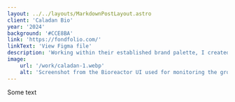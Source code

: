 ```yaml
---
layout: ../../layouts/MarkdownPostLayout.astro
client: 'Caladan Bio'
year: '2024'
background: '#CCE8BA'
link: 'https://fondfolio.com/'
linkText: 'View Figma file'
description: 'Working within their established brand palette, I created a UI design system for the app that powers their desktop bio reactors.'
image:
    url: '/work/caladan-1.webp'
    alt: 'Screenshot from the Bioreactor UI used for monitoring the growth of cell cultures.'
---
```

Some text